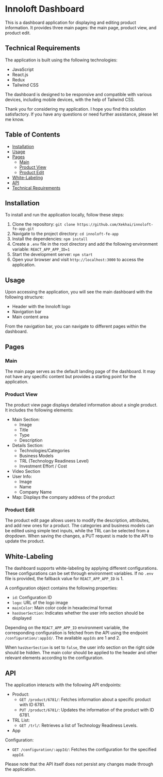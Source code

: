 # Innoloft Dashboard

This is a dashboard application for displaying and editing product information. It provides three main pages: the main page, product view, and product edit.

## Technical Requirements

The application is built using the following technologies:

- JavaScript
- React.js
- Redux
- Tailwind CSS

The dashboard is designed to be responsive and compatible with various devices, including mobile devices, with the help of Tailwind CSS.

Thank you for considering my application. I hope you find this solution satisfactory. If you have any questions or need further assistance, please let me know.
## Table of Contents

- [Installation](#installation)
- [Usage](#usage)
- [Pages](#pages)
  - [Main](#main)
  - [Product View](#product-view)
  - [Product Edit](#product-edit)
- [White-Labeling](#white-labeling)
- [API](#api)
- [Technical Requirements](#technical-requirements)

## Installation

To install and run the application locally, follow these steps:

1. Clone the repository: `git clone https://github.com/Xekhai/innoloft-fe-app.git`
2. Navigate to the project directory: `cd innoloft-fe-app`
3. Install the dependencies: `npm install`
4. Create a `.env` file in the root directory and add the following environment variable: `REACT_APP_APP_ID=1`
5. Start the development server: `npm start`
6. Open your browser and visit `http://localhost:3000` to access the application.

## Usage

Upon accessing the application, you will see the main dashboard with the following structure:

- Header with the Innoloft logo
- Navigation bar
- Main content area

From the navigation bar, you can navigate to different pages within the dashboard.

## Pages

### Main

The main page serves as the default landing page of the dashboard. It may not have any specific content but provides a starting point for the application.

### Product View

The product view page displays detailed information about a single product. It includes the following elements:

- Main Section:
  - Image
  - Title
  - Type
  - Description
- Details Section:
  - Technologies/Categories
  - Business Models
  - TRL (Technology Readiness Level)
  - Investment Effort / Cost
- Video Section
- User Info:
  - Image
  - Name
  - Company Name
- Map: Displays the company address of the product

### Product Edit

The product edit page allows users to modify the description, attributes, and add new ones for a product. The categories and business models can be edited using simple text inputs, while the TRL can be selected from a dropdown. When saving the changes, a PUT request is made to the API to update the product.

## White-Labeling

The dashboard supports white-labeling by applying different configurations. These configurations can be set through environment variables. If no `.env` file is provided, the fallback value for `REACT_APP_APP_ID` is 1.

A configuration object contains the following properties:

- `id`: Configuration ID
- `logo`: URL of the logo image
- `mainColor`: Main color code in hexadecimal format
- `hasUserSection`: Indicates whether the user info section should be displayed

Depending on the `REACT_APP_APP_ID` environment variable, the corresponding configuration is fetched from the API using the endpoint `/configuration/:appId/`. The available `appIds` are 1 and 2.

When `hasUserSection` is set to `false`, the user info section on the right side should be hidden. The main color should be applied to the header and other relevant elements according to the configuration.

## API

The application interacts with the following API endpoints:

- Product:
  - `GET /product/6781/`: Fetches information about a specific product with ID 6781.
  - `PUT /product/6781/`: Updates the information of the product with ID 6781.
- TRL List:
  - `GET /trl/`: Retrieves a list of Technology Readiness Levels.
- App

 Configuration:
  - `GET /configuration/:appId/`: Fetches the configuration for the specified `appId`.

Please note that the API itself does not persist any changes made through the application.